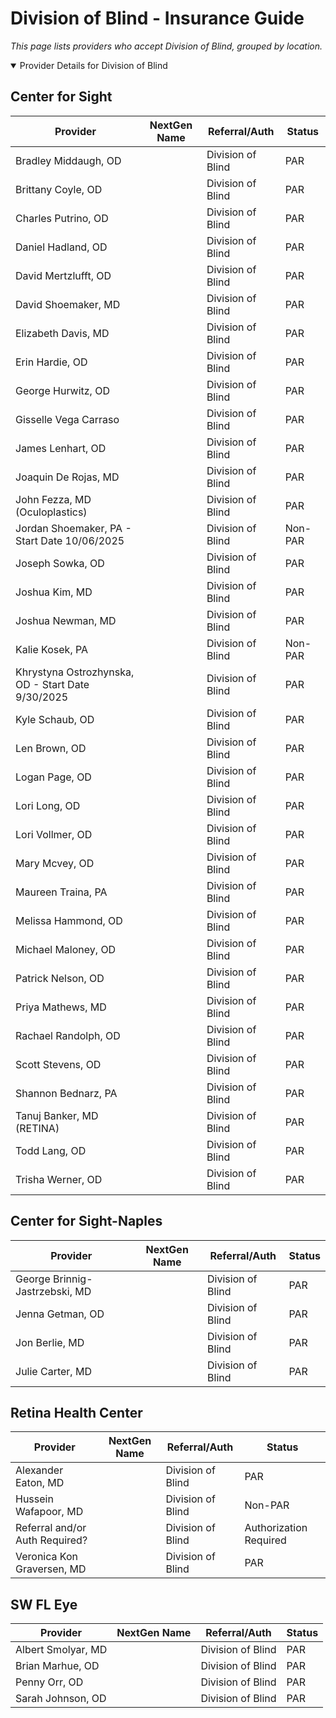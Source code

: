 # Division of Blind - Insurance Guide

*This page lists providers who accept Division of Blind, grouped by location.*

<details open><summary>Provider Details for Division of Blind</summary>

## Center for Sight

| Provider | NextGen Name | Referral/Auth | Status |
|----------|-------------|--------------|--------|
| Bradley Middaugh, OD |  | Division of Blind | PAR |
| Brittany Coyle, OD |  | Division of Blind | PAR |
| Charles Putrino, OD |  | Division of Blind | PAR |
| Daniel Hadland, OD |  | Division of Blind | PAR |
| David Mertzlufft, OD |  | Division of Blind | PAR |
| David Shoemaker, MD |  | Division of Blind | PAR |
| Elizabeth Davis, MD |  | Division of Blind | PAR |
| Erin Hardie, OD |  | Division of Blind | PAR |
| George Hurwitz, OD |  | Division of Blind | PAR |
| Gisselle Vega Carraso |  | Division of Blind | PAR |
| James Lenhart, OD |  | Division of Blind | PAR |
| Joaquin De Rojas, MD |  | Division of Blind | PAR |
| John Fezza, MD (Oculoplastics) |  | Division of Blind | PAR |
| Jordan Shoemaker, PA - Start Date 10/06/2025 |  | Division of Blind | Non-PAR |
| Joseph Sowka, OD |  | Division of Blind | PAR |
| Joshua Kim, MD |  | Division of Blind | PAR |
| Joshua Newman, MD |  | Division of Blind | PAR |
| Kalie Kosek, PA |  | Division of Blind | Non-PAR |
| Khrystyna Ostrozhynska, OD - Start Date 9/30/2025 |  | Division of Blind | PAR |
| Kyle Schaub, OD |  | Division of Blind | PAR |
| Len Brown, OD |  | Division of Blind | PAR |
| Logan Page, OD |  | Division of Blind | PAR |
| Lori Long, OD |  | Division of Blind | PAR |
| Lori Vollmer, OD |  | Division of Blind | PAR |
| Mary Mcvey, OD |  | Division of Blind | PAR |
| Maureen Traina, PA |  | Division of Blind | PAR |
| Melissa Hammond, OD |  | Division of Blind | PAR |
| Michael Maloney, OD |  | Division of Blind | PAR |
| Patrick Nelson, OD |  | Division of Blind | PAR |
| Priya Mathews, MD |  | Division of Blind | PAR |
| Rachael Randolph, OD |  | Division of Blind | PAR |
| Scott Stevens, OD |  | Division of Blind | PAR |
| Shannon Bednarz, PA |  | Division of Blind | PAR |
| Tanuj Banker, MD (RETINA) |  | Division of Blind | PAR |
| Todd Lang, OD |  | Division of Blind | PAR |
| Trisha Werner, OD |  | Division of Blind | PAR |

## Center for Sight-Naples

| Provider | NextGen Name | Referral/Auth | Status |
|----------|-------------|--------------|--------|
| George Brinnig-Jastrzebski, MD |  | Division of Blind | PAR |
| Jenna Getman, OD |  | Division of Blind | PAR |
| Jon Berlie, MD |  | Division of Blind | PAR |
| Julie Carter, MD |  | Division of Blind | PAR |

## Retina Health Center

| Provider | NextGen Name | Referral/Auth | Status |
|----------|-------------|--------------|--------|
| Alexander Eaton, MD |  | Division of Blind | PAR |
| Hussein Wafapoor, MD |  | Division of Blind | Non-PAR |
| Referral and/or Auth Required? |  | Division of Blind | Authorization Required |
| Veronica Kon Graversen, MD |  | Division of Blind | PAR |

## SW FL Eye

| Provider | NextGen Name | Referral/Auth | Status |
|----------|-------------|--------------|--------|
| Albert Smolyar, MD |  | Division of Blind | PAR |
| Brian Marhue, OD |  | Division of Blind | PAR |
| Penny Orr, OD |  | Division of Blind | PAR |
| Sarah Johnson, OD |  | Division of Blind | PAR |

</details>

